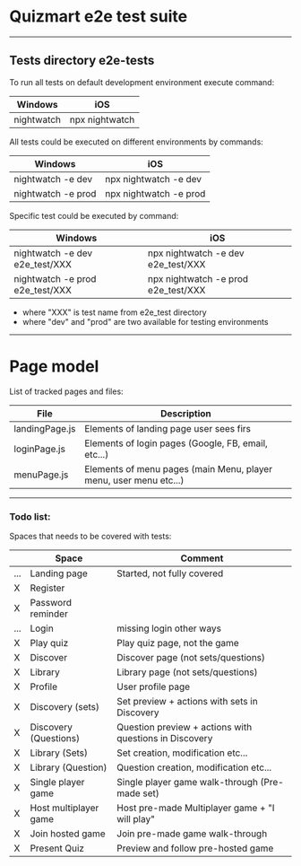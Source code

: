 # Quizmart e2e test suite

---

## Tests directory e2e-tests
To run all tests on default development environment execute command:<br />

| Windows   |   iOS     |
|---        |---        |
|  nightwatch | npx nightwatch |

All tests could be executed on different environments by commands:<br />

| Windows   |   iOS     | 
|---        |---        |
|  nightwatch -e dev | npx nightwatch -e dev |
|  nightwatch -e prod | npx nightwatch -e prod |

Specific test could be executed by command:<br />

| Windows   |   iOS     |
|---        |---        |
|  nightwatch -e dev e2e_test/XXX | npx nightwatch -e dev e2e_test/XXX|
|  nightwatch -e prod e2e_test/XXX | npx nightwatch -e prod e2e_test/XXX|

* where "XXX" is test name from e2e_test directory <br />
* where "dev" and "prod" are two available for testing environments

---

# Page model

List of tracked pages and files:<br />

| File  |   Description     |
|---    |---                |
| landingPage.js | Elements of landing page user sees firs |
| loginPage.js   | Elements of login pages (Google, FB, email, etc...) |
| menuPage.js    | Elements of menu pages (main Menu, player menu, user menu etc...) |

---
### Todo list:
Spaces that needs to be covered with tests:

|  | Space  |   Comment     |
|---    |---    |---    |
| ...   | Landing page      | Started, not fully covered |
| X     | Register          | |
| X     | Password reminder | |
| ...   | Login             | missing login other ways  |
| X     | Play quiz         | Play quiz page, not the game  |
| X     | Discover          | Discover page (not sets/questions)  |
| X     | Library           | Library page (not sets/questions) |
| X     | Profile           | User profile page  |
| X     | Discovery (sets)  | Set preview + actions with sets in Discovery |
| X     | Discovery (Questions) | Question preview + actions with questions in Discovery |
| X     | Library (Sets)    | Set creation, modification etc... |
| X     | Library (Question) | Question creation, modification etc...   |
| X     | Single player game    | Single player game walk-through (Pre-made set) |
| X     | Host multiplayer game | Host pre-made Multiplayer game + "I will play" |
| X     | Join hosted game      | Join pre-made game walk-through |
| X     | Present Quiz          | Preview and follow pre-hosted game |

